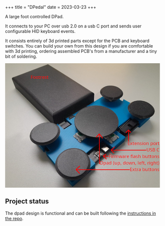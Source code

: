 +++
title = "DPedal"
date = 2023-03-23
+++

A large foot controlled DPad.
<!-- more -->
It connects to your PC over usb 2.0 on a usb C port and sends user configurable HID keyboard events.

It consists entirely of 3d printed parts except for the PCB and keyboard switches.
You can build your own from this design if you are comfortable with 3d printing, ordering assembled PCB's from a manufacturer and a tiny bit of soldering.

[![Image of the DPedal](labelled.jpg)](https://hachyderm.io/@rukai/110121489127236981)

## Project status

The dpad design is functional and can be built following the [instructions in the repo](https://github.com/rukai/DPedal#manufacturing).

